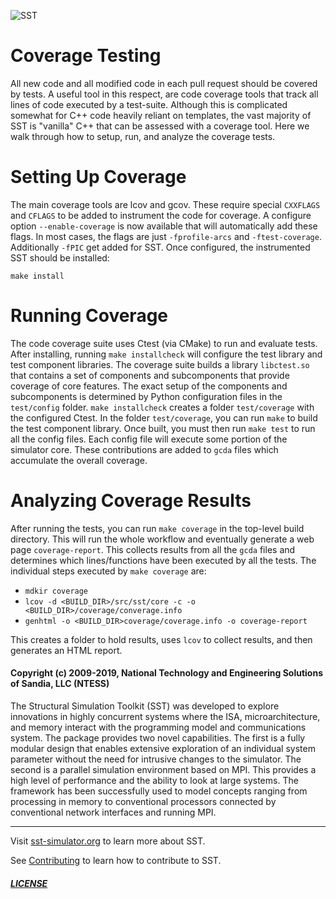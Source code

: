 ![SST](http://sst-simulator.org/img/sst-logo-small.png)

# Coverage Testing

All new code and all modified code in each pull request should be covered by tests.
A useful tool in this respect, are code coverage tools that track all lines of code
executed by a test-suite. Although this is complicated somewhat for C++ code
heavily reliant on templates, the vast majority of SST is "vanilla" C++ that can be assessed 
with a coverage tool. Here we walk through how to setup, run, and analyze the coverage tests.

# Setting Up Coverage

The main coverage tools are lcov and gcov. These require special `CXXFLAGS` and `CFLAGS` to be
added to instrument the code for coverage. A configure option `--enable-coverage` is now available
that will automatically add these flags. In most cases, the flags are just `-fprofile-arcs` and `-ftest-coverage`.
Additionally `-fPIC` get added for SST. Once configured, the instrumented SST should be installed:
````
make install
````

# Running Coverage

The code coverage suite uses Ctest (via CMake) to run and evaluate tests.
After installing, running `make installcheck` will configure the test library and test component libraries.
The coverage suite builds a library `libctest.so` that contains a set of components and subcomponents that provide coverage of core features.
The exact setup of the components and subcomponents is determined by Python configuration files in the `test/config` folder.
`make installcheck` creates a folder `test/coverage` with the configured Ctest.
In the folder `test/coverage`, you can run `make` to build the test component library.
Once built, you must then run `make test` to run all the config files.
Each config file will execute some portion of the simulator core.
These contributions are added to `gcda` files which accumulate the overall coverage.


# Analyzing Coverage Results
After running the tests, you can run `make coverage` in the top-level build directory.
This will run the whole workflow and eventually generate a web page `coverage-report`.
This collects results from all the `gcda` files and determines which lines/functions have been executed by all the tests.
The individual steps executed by `make coverage` are:
* `mdkir coverage`
* `lcov -d <BUILD_DIR>/src/sst/core -c -o <BUILD_DIR>/coverage/converage.info`
* `genhtml -o <BUILD_DIR>coverage/coverage.info -o coverage-report`

This creates a folder to hold results, uses `lcov` to collect results, and then generates an HTML report.

#### Copyright (c) 2009-2019, National Technology and Engineering Solutions of Sandia, LLC (NTESS)

The Structural Simulation Toolkit (SST) was developed to explore innovations in highly concurrent systems where the ISA, microarchitecture, and memory interact with the programming model and communications system. The package provides two novel capabilities. The first is a fully modular design that enables extensive exploration of an individual system parameter without the need for intrusive changes to the simulator. The second is a parallel simulation environment based on MPI. This provides a high level of performance and the ability to look at large systems. The framework has been successfully used to model concepts ranging from processing in memory to conventional processors connected by conventional network interfaces and running MPI.

---

Visit [sst-simulator.org](http://sst-simulator.org) to learn more about SST.

See [Contributing](https://github.com/sstsimulator/sst-core/blob/devel/CONTRIBUTING.md) to learn how to contribute to SST.

##### [LICENSE](https://github.com/sstsimulator/sst-core/blob/devel/LICENSE)
